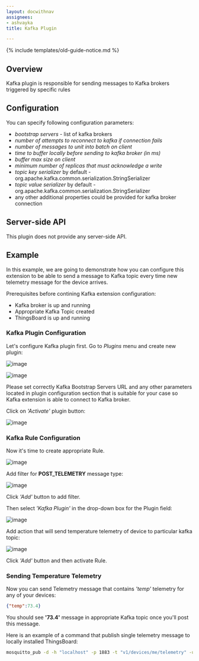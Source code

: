 ```yaml
---
layout: docwithnav
assignees:
- ashvayka
title: Kafka Plugin

---
```


{% include templates/old-guide-notice.md %}

## Overview

Kafka plugin is responsible for sending messages to Kafka brokers triggered by specific rules

## Configuration

You can specify following configuration parameters:

 - *bootstrap servers* - list of kafka brokers
 - *number of attempts to reconnect to kafka if connection fails*
 - *number of messages to unit into batch on client*
 - *time to buffer locally before sending to kafka broker (in ms)*
 - *buffer max size on client*
 - *minimum number of replicas that must acknowledge a write*
 - *topic key serializer* by default - org.apache.kafka.common.serialization.StringSerializer
 - *topic value serializer* by default - org.apache.kafka.common.serialization.StringSerializer
 - any other additional properties could be provided for kafka broker connection

## Server-side API

This plugin does not provide any server-side API.

## Example

In this example, we are going to demonstrate how you can configure this extension to be able to send a message to Kafka topic every time new telemetry message for the device arrives.

Prerequisites before contining Kafka extension configuration:

 - Kafka broker is up and running
 - Appropriate Kafka Topic created
 - ThingsBoard is up and running

### Kafka Plugin Configuration

Let's configure Kafka plugin first. Go to *Plugins* menu and create new plugin:

![image](https://img.thingsboard.io/reference/plugins/kafka/kafka-plugin-config-1.png)

![image](https://img.thingsboard.io/reference/plugins/kafka/kafka-plugin-config-2.png)

Please set correctly Kafka Bootstrap Servers URL and any other parameters located in plugin configuration section that is suitable for your case so Kafka extension is able to connect to Kafka broker.

Click on *'Activate'* plugin button:

![image](https://img.thingsboard.io/reference/plugins/kafka/kafka-activate-plugin.png)

### Kafka Rule Configuration

Now it's time to create appropriate Rule.

![image](https://img.thingsboard.io/reference/plugins/kafka/kafka-rule-config.png)

Add filter for **POST_TELEMETRY** message type:

![image](https://img.thingsboard.io/reference/plugins/post-telemetry-filter.png)

Click *'Add'* button to add filter.

Then select *'Kafka Plugin'* in the drop-down box for the Plugin field:

![image](https://img.thingsboard.io/reference/plugins/kafka/kafka-plugin-selection.png)

Add action that will send temperature telemetry of device to particular kafka topic:

![image](https://img.thingsboard.io/reference/plugins/kafka/send-temp-telemetry.png)

Click *'Add'* button and then activate Rule.

### Sending Temperature Telemetry

Now you can send Telemetry message that contains *'temp'* telemetry for any of your devices:

```json
{"temp":73.4}
```

You should see **'73.4'** message in appropriate Kafka topic once you'll post this message.

Here is an example of a command that publish single telemetry message to locally installed ThingsBoard:

```bash
mosquitto_pub -d -h "localhost" -p 1883 -t "v1/devices/me/telemetry" -u "$ACCESS_TOKEN" -m '{"temp":73.4}'
```